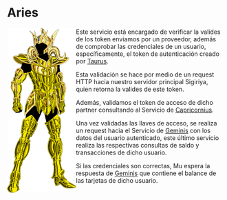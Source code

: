 # Aries

<img src="aries.png" alt="Aries" align="left" width="160" />

Este servicio está encargado de verificar la valides de los token enviamos por un proveedor, además de comprobar las credenciales de un usuario, específicamente, el token de autenticación creado por [Taurus](https://github.com/Finciero/opendata/taurus).

Esta validación se hace por medio de un request HTTP hacia nuestro servidor principal Sigiriya, quien retorna la valides de este token.

Además, validamos el token de acceso de dicho partner consultando al Servicio de [Capricornius](https://github.com/Finciero/opendata/capricornius).

Una vez validadas las llaves de acceso, se realiza un request hacia el Servicio de [Geminis](https://github.com/Finciero/opendata/gamini) con los datos del usuario autenticado, este último servicio realiza las respectivas consultas de saldo y transacciones de dicho usuario.

Si las credenciales son correctas, Mu espera la respuesta de [Geminis](https://github.com/Finciero/opendata/gamini) que contiene el balance de las tarjetas de dicho usuario.
